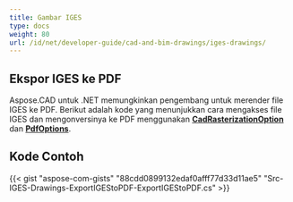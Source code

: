 ```yaml
---
title: Gambar IGES
type: docs
weight: 80
url: /id/net/developer-guide/cad-and-bim-drawings/iges-drawings/
---
```


## **Ekspor IGES ke PDF**

Aspose.CAD untuk .NET memungkinkan pengembang untuk merender file IGES ke PDF. Berikut adalah kode yang menunjukkan cara mengakses file IGES dan mengonversinya ke PDF menggunakan [**CadRasterizationOption**](https://reference.aspose.com/cad/net/aspose.cad.imageoptions/cadrasterizationoptions) dan [**PdfOptions**](https://reference.aspose.com/cad/net/aspose.cad.imageoptions/pdfoptions).

## Kode Contoh

{{< gist "aspose-com-gists" "88cdd0899132edaf0afff77d33d11ae5" "Src-IGES-Drawings-ExportIGEStoPDF-ExportIGEStoPDF.cs" >}}
